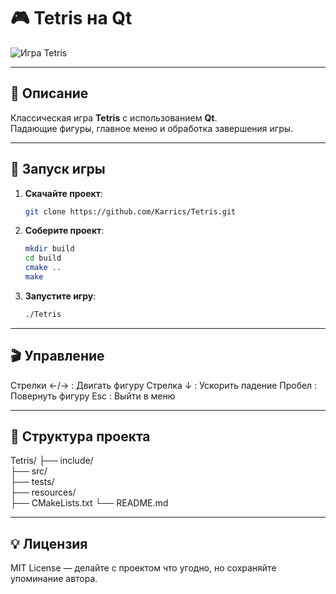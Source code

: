 # 🎮 Tetris на Qt

![Игра Tetris](https://avatars.mds.yandex.net/i?id=64a83fc24ddecbd524de22a0e08b54b1_l-4554202-images-thumbs&n=13)  

---

## 📌 Описание 

Классическая игра **Tetris** с использованием **Qt**.  
Падающие фигуры, главное меню и обработка завершения игры.

---

## 🚀 Запуск игры

1. **Скачайте проект**:
    ```bash
    git clone https://github.com/Karrics/Tetris.git

2. **Соберите проект**:
    ```bash
    mkdir build
    cd build
    cmake ..
    make

3. **Запустите игру**:
    ```bash
    ./Tetris

---

## 🎬 Управление

Стрелки ←/→ : Двигать фигуру
Стрелка ↓ : Ускорить падение
Пробел : Повернуть фигуру
Esc : Выйти в меню

---

## 📂 Структура проекта

Tetris/
├── include/       
├── src/           
├── tests/         
├── resources/     
├── CMakeLists.txt 
└── README.md      

---

## 💡 Лицензия

MIT License — делайте с проектом что угодно, но сохраняйте упоминание автора.